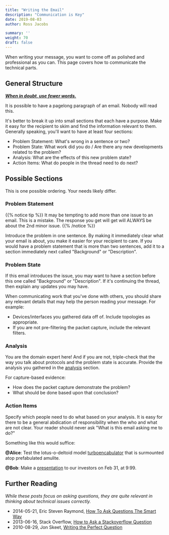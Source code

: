 ```yaml
---
title: "Writing the Email"
description: "Communication is Key"
date: 2019-08-03
author: Ross Jacobs

summary: ''
weight: 70
draft: false
---
```


When writing your message, you want to come off as polished and professional as you can.
This page covers how to communicate the technical parts.

## General Structure

<u>___When in doubt, use fewer words.___</u>

It is possible to have a pagelong paragraph of an email. Nobody will read this.

It's better to break it up into small sections that each have a purpose.
Make it easy for the recipient to skim and find the information relevant to them.
Generally speaking, you'll want to have at least four sections:

* Problem Statement: What's wrong in a sentence or two?
* Problem State: What work did you do / Are there any new developments related to the problem?
* Analysis: What are the effects of this new problem state?
* Action Items: What do people in the thread need to do next?

## Possible Sections

This is one possible ordering. Your needs likely differ.

### Problem Statement

{{% notice tip %}}
It may be tempting to add more than one issue to an email. This is a mistake.
The response you get will get will ALWAYS be about the 2nd minor issue.
{{% /notice %}}

Introduce the problem in one sentence. By making it immediately clear what your email is about, you make it easier for your recipient to care.
If you would have a problem statement that is more than two sentences, add it to a section immediately next called "Background" or "Description".

### Problem State

If this email introduces the issue, you may want to have a section before this one called "Background" or "Description".
If it's continuing the thread, then explain any updates you may have.

When communicating work that you've done with others, you should share any relevant details
that may help the person reading your message. For example:

* Devices/interfaces you gathered data off of. Include topologies as
appropriate.
* If you are not pre-filtering the packet capture, include the relevant filters.

### Analysis

You are the domain expert here! And if you are not, triple-check that the way you talk about protocols and the problem state is accurate.
Provide the analysis you gathered in the [analysis](/analyze) section.

For capture-based evidence:

* How does the packet capture demonstrate the problem?
* What should be done based upon that conclusion?

### Action Items

Specify which people need to do what based on your analysis. It is easy for there to be a general abdication of responsibility when the who and what are not clear.
Your reader should never ask "What is this email asking me to do?"

Something like this would suffice:

**@Alice**: Test the lotus-o-deltoid model [turboencabulator](https://en.wikipedia.org/wiki/Turboencabulator) that is surmounted atop prefabulated amulite.

**@Bob**: Make a [presentation](https://www.youtube.com/watch?v=Ac7G7xOG2Ag) to our investors on Feb 31, at 9:99.

## Further Reading

_While these posts focus on asking questions, they are quite relevant in thinking about technical issues correctly._

* 2014-05-21, Eric Steven Raymond, [How To Ask Questions The Smart Way](http://www.catb.org/~esr/faqs/smart-questions.html)
* 2013-06-16, Stack Overflow, [How to Ask a Stackoverflow Question](https://stackoverflow.com/help/how-to-ask)
* 2010-08-29, Jon Skeet, [Writing the Perfect Question](https://codeblog.jonskeet.uk/2010/08/29/writing-the-perfect-question/)
